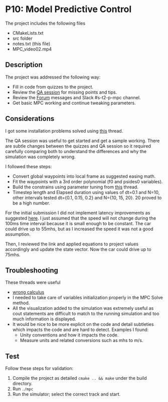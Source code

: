 # P10: Model Predictive Control

The project includes the following files

* CMakeLists.txt
* src folder
* notes.txt (this file)
* MPC_video02.mp4

## Description

The project was addressed the following way:

* Fill in code from quizzes to the project.
* Review the [QA session](https://youtu.be/bOQuhpz3YfU) for missing points and tips.
* Review the [Forum](https://discussions.udacity.com/c/nd013-controllers/project-model-predictive-control) messages and Slack #s-t2-p-mpc channel.
* Get basic MPC working and continue tweaking parameters.

## Considerations

I got some installation problems solved using [this](https://discussions.udacity.com/t/error-installing-ipopt/246939/) thread.

The QA session was useful to get started and get a sample working. There are subtle changes between the quizzes and QA session so it required carefully comparing both to understand the differences and why the simulation was completely wrong.

I followed these steps:

* Convert global waypoints into local frame as suggested easing math.
* Fit the waypoints with a 3rd order polynomial (f0 and psides0 variables).
* Build the constrains using parameter tuning from [this](https://discussions.udacity.com/t/mpc-cost-paramter-tuning-question/354670) thread.
* Timestep length and Elapsed duration using values of dt=0.1 and N=10, other intervals tested dt={0.1, 0.15, 0.2} and N={10, 15, 20}. 20 proved to be a high number.

For the initial submission I did not implement latency improvements as suggested [here](https://discussions.udacity.com/t/how-to-incorporate-latency-into-the-model/257391/). I just assumed that the speed will not change during the 100ms time interval because it is small enough to be constant. The car could drive up to 55mhs, but as I increased the speed it was not a good assumption.

Then, I reviewed the link and applied equations to project values accordingly and update the state vector. Now the car could drive up to 75mhs.


## Troubleshooting

These threads were useful

* [wrong calculus](https://discussions.udacity.com/t/mpc-solver-returning-nonsense-path/275606/3)
* I needed to take care of variables initialization properly in the MPC Solve method.
* All the visualization added to the simulation was extremely useful as cout statements are difficult to match to the running simulation and too much information is displayed.
* It would be nice to be more explicit on the code and detail subtleties which impacts the code and are hard to detect. Examples I found:
  * Unity conventions and how it impacts the code.
  * Measure units and related conversions such as mhs to m/s. 

## Test

Follow these steps for validation:

1. Compile the project as detailed `cmake .. && make` under the build directory.
2. Run `./mpc`
3. Run the simulator; select the correct track and start.
